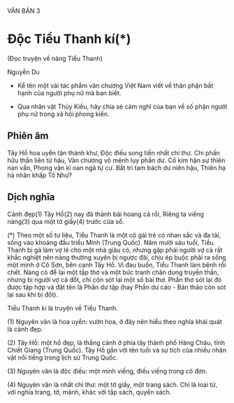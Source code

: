 VĂN BẢN 3

# Độc Tiểu Thanh kí(*)
(Đọc truyện về nàng Tiểu Thanh)

Nguyễn Du

- Kể tên một vài tác phẩm văn chương Việt Nam viết về thân phận bất hạnh của người phụ nữ mà bạn biết.

- Qua nhân vật Thúy Kiều, hãy chia sẻ cảm nghĩ của bạn về số phận người phụ nữ trong xã hội phong kiến.

## Phiên âm

Tây Hồ hoa uyển tận thành khư,
Độc điếu song tiền nhất chỉ thư.
Chi phấn hữu thần liên tử hậu,
Văn chương vô mệnh lụy phần dư.
Cổ kim hận sự thiên nan vấn,
Phong vận kì oan ngã tự cư.
Bất tri tam bách dư niên hậu,
Thiên hạ hà nhân khấp Tố Như?

## Dịch nghĩa

Cảnh đẹp(1) Tây Hồ(2) nay đã thành bãi hoang cả rồi,
Riêng ta viếng nàng(3) qua một tờ giấy(4) trước cửa sổ.

(*)  Theo một số tư liệu, Tiểu Thanh là một cô gái trẻ có nhan sắc và đa tài, sống vào khoảng đầu triều Minh (Trung Quốc). Năm mười sáu tuổi, Tiểu Thanh bị gả làm vợ lẽ cho một nhà giàu có, nhưng gặp phải người vợ cả rất khắc nghiệt nên nàng thường xuyên bị ngược đãi, chịu ép buộc phải ra sống một mình ở Cô Sơn, bên cạnh Tây Hồ. Vì đau buồn, Tiểu Thanh làm bệnh rồi chết. Nàng có để lại một tập thơ và một bức tranh chân dung truyền thần, nhưng bị người vợ cả đốt, chỉ còn sót lại một số bài thơ. Phần thơ sót lại đó được tập hợp và đặt tên là Phần dư tập (hay Phần dư cảo - Bản thảo còn sót lại sau khi bị đốt).

Tiểu Thanh kí là truyện về Tiểu Thanh.

(1) Nguyên văn là hoa uyển: vườn hoa, ở đây nên hiểu theo nghĩa khái quát là cảnh đẹp.

(2) Tây Hồ: một hồ đẹp, là thắng cảnh ở phía tây thành phố Hàng Châu, tỉnh Chiết Giang (Trung Quốc). Tây Hồ gắn với tên tuổi và sự tích của nhiều nhân vật nổi tiếng trong lịch sử Trung Quốc.

(3) Nguyên văn là độc điếu: một mình viếng, điếu viếng trong cô đơn.

(4) Nguyên văn là nhất chỉ thư: một tờ giấy, một trang sách. Chỉ là loại từ, với nghĩa trang, tờ, mảnh, khác với tập sách, quyển sách.